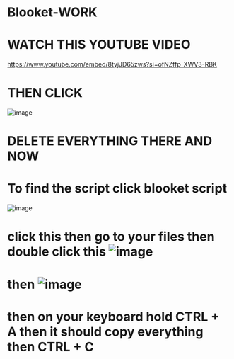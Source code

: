 # Blooket-WORK
# WATCH THIS YOUTUBE VIDEO 
https://www.youtube.com/embed/8tyjJD65zws?si=ofNZffp_XWV3-RBK
# THEN CLICK 
![image](https://github.com/user-attachments/assets/855c85a3-06b1-4914-bee0-4dee1c5bbbb7)
# DELETE EVERYTHING THERE AND NOW 
# To find the script click blooket script
![image](https://github.com/user-attachments/assets/21659fc3-6be4-4d06-a80a-2272e38f2f2a)
 # click this then go to your files then double click this ![image](https://github.com/user-attachments/assets/f92947ed-9bc0-4bd4-aeec-afc724005be0)
# then ![image](https://github.com/user-attachments/assets/4f9e1ae8-c1af-4553-a80e-0645cea9690d)
# then on your keyboard hold CTRL + A then it should copy everything then CTRL + C


